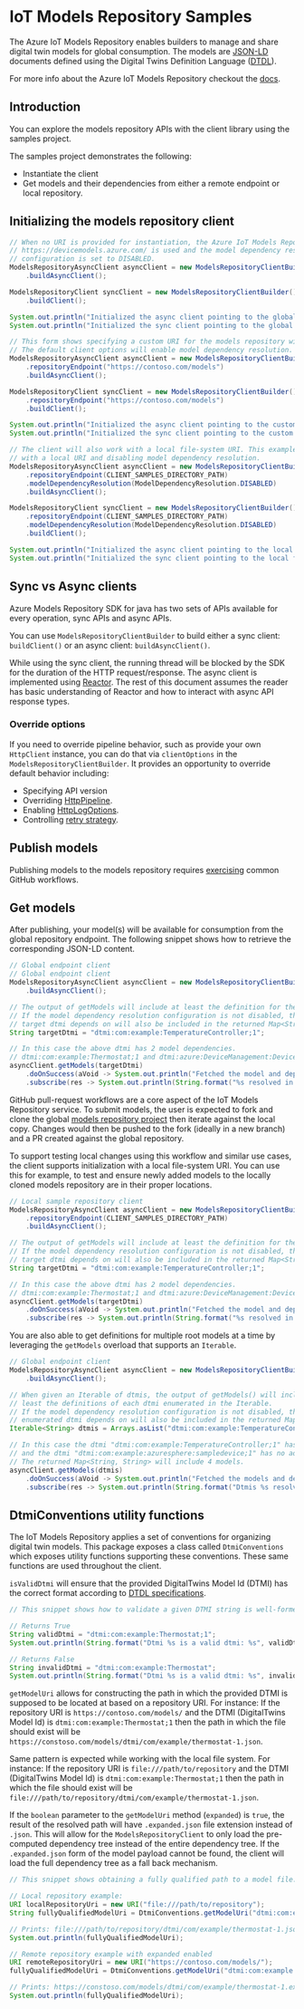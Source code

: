 # IoT Models Repository Samples

The Azure IoT Models Repository enables builders to manage and share digital twin models for global consumption. The models are [JSON-LD][json_ld_reference] documents defined using the Digital Twins Definition Language ([DTDL][dtdlv2_reference]).

For more info about the Azure IoT Models Repository checkout the [docs][modelsrepository_msdocs].

## Introduction

You can explore the models repository APIs with the client library using the samples project.

The samples project demonstrates the following:

- Instantiate the client
- Get models and their dependencies from either a remote endpoint or local repository.

## Initializing the models repository client

```java
// When no URI is provided for instantiation, the Azure IoT Models Repository global endpoint
// https://devicemodels.azure.com/ is used and the model dependency resolution
// configuration is set to DISABLED.
ModelsRepositoryAsyncClient asyncClient = new ModelsRepositoryClientBuilder()
    .buildAsyncClient();

ModelsRepositoryClient syncClient = new ModelsRepositoryClientBuilder()
    .buildClient();

System.out.println("Initialized the async client pointing to the global endpoint" + asyncClient.getRepositoryEndpoint());
System.out.println("Initialized the sync client pointing to the global endpoint" + syncClient.getRepositoryEndpoint());
```

```java 
// This form shows specifying a custom URI for the models repository with default client options.
// The default client options will enable model dependency resolution.
ModelsRepositoryAsyncClient asyncClient = new ModelsRepositoryClientBuilder()
    .repositoryEndpoint("https://contoso.com/models")
    .buildAsyncClient();

ModelsRepositoryClient syncClient = new ModelsRepositoryClientBuilder()
    .repositoryEndpoint("https://contoso.com/models")
    .buildClient();

System.out.println("Initialized the async client pointing to the custom endpoint" + asyncClient.getRepositoryEndpoint);
System.out.println("Initialized the sync client pointing to the custom endpoint" + syncClient.getRepositoryEndpoint);
```

```java
// The client will also work with a local file-system URI. This example shows initialization
// with a local URI and disabling model dependency resolution.
ModelsRepositoryAsyncClient asyncClient = new ModelsRepositoryClientBuilder()
    .repositoryEndpoint(CLIENT_SAMPLES_DIRECTORY_PATH)
    .modelDependencyResolution(ModelDependencyResolution.DISABLED)
    .buildAsyncClient();

ModelsRepositoryClient syncClient = new ModelsRepositoryClientBuilder()
    .repositoryEndpoint(CLIENT_SAMPLES_DIRECTORY_PATH)
    .modelDependencyResolution(ModelDependencyResolution.DISABLED)
    .buildClient();

System.out.println("Initialized the async client pointing to the local file-system: " + asyncClient.getRepositoryEndpoint);
System.out.println("Initialized the sync client pointing to the local file-system: " + syncClient.getRepositoryEndpoint);
```

## Sync vs Async clients

Azure Models Repository SDK for java has two sets of APIs available for every operation, sync APIs and async APIs.

You can use `ModelsRepositoryClientBuilder` to build either a sync client: `buildClient()` or an async client: `buildAsyncClient()`.

While using the sync client, the running thread will be blocked by the SDK for the duration of the HTTP request/response.
The async client is implemented using [Reactor](https://projectreactor.io/docs/core/release/reference/). The rest of this document assumes the reader has basic understanding of Reactor and how to interact with async API response types.

### Override options

If you need to override pipeline behavior, such as provide your own `HttpClient` instance, you can do that via `clientOptions` in the `ModelsRepositoryClientBuilder`.
It provides an opportunity to override default behavior including:

- Specifying API version
- Overriding [HttpPipeline](https://github.com/Azure/azure-sdk-for-java/blob/main/sdk/core/azure-core/src/main/java/com/azure/core/http/HttpPipeline.java).
- Enabling [HttpLogOptions](https://github.com/Azure/azure-sdk-for-java/blob/main/sdk/core/azure-core/src/main/java/com/azure/core/http/policy/HttpLogOptions.java).
- Controlling [retry strategy](https://github.com/Azure/azure-sdk-for-java/blob/main/sdk/core/azure-core/src/main/java/com/azure/core/http/policy/RetryPolicy.java).

## Publish models

Publishing models to the models repository requires [exercising][modelsrepository_publish_msdocs] common GitHub workflows.

## Get models

After publishing, your model(s) will be available for consumption from the global repository endpoint. The following snippet shows how to retrieve the corresponding JSON-LD content.

```java
// Global endpoint client
// Global endpoint client
ModelsRepositoryAsyncClient asyncClient = new ModelsRepositoryClientBuilder()
    .buildAsyncClient();

// The output of getModels will include at least the definition for the target dtmi.
// If the model dependency resolution configuration is not disabled, then models in which the
// target dtmi depends on will also be included in the returned Map<String, String>.
String targetDtmi = "dtmi:com:example:TemperatureController;1";

// In this case the above dtmi has 2 model dependencies.
// dtmi:com:example:Thermostat;1 and dtmi:azure:DeviceManagement:DeviceInformation;1
asyncClient.getModels(targetDtmi)
    .doOnSuccess(aVoid -> System.out.println("Fetched the model and dependencies for: " + targetDtmi))
    .subscribe(res -> System.out.println(String.format("%s resolved in %s interfaces.", targetDtmi, res.size())));
```

GitHub pull-request workflows are a core aspect of the IoT Models Repository service. To submit models, the user is expected to fork and clone the global [models repository project][modelsrepository_github_repo] then iterate against the local copy. Changes would then be pushed to the fork (ideally in a new branch) and a PR created against the global repository.

To support testing local changes using this workflow and similar use cases, the client supports initialization with a local file-system URI. You can use this for example, to test and ensure newly added models to the locally cloned models repository are in their proper locations.

```java
// Local sample repository client
ModelsRepositoryAsyncClient asyncClient = new ModelsRepositoryClientBuilder()
    .repositoryEndpoint(CLIENT_SAMPLES_DIRECTORY_PATH)
    .buildAsyncClient();

// The output of getModels will include at least the definition for the target dtmi.
// If the model dependency resolution configuration is not disabled, then models in which the
// target dtmi depends on will also be included in the returned Map<String, String>.
String targetDtmi = "dtmi:com:example:TemperatureController;1";

// In this case the above dtmi has 2 model dependencies.
// dtmi:com:example:Thermostat;1 and dtmi:azure:DeviceManagement:DeviceInformation;1
asyncClient.getModels(targetDtmi)
    .doOnSuccess(aVoid -> System.out.println("Fetched the model and dependencies for: " + targetDtmi))
    .subscribe(res -> System.out.println(String.format("%s resolved in %s interfaces.", targetDtmi, res.size())));
```

You are also able to get definitions for multiple root models at a time by leveraging
the `getModels` overload that supports an `Iterable`.

```java
// Global endpoint client
ModelsRepositoryAsyncClient asyncClient = new ModelsRepositoryClientBuilder()
    .buildAsyncClient();

// When given an Iterable of dtmis, the output of getModels() will include at
// least the definitions of each dtmi enumerated in the Iterable.
// If the model dependency resolution configuration is not disabled, then models in which each
// enumerated dtmi depends on will also be included in the returned Map<String, String>.
Iterable<String> dtmis = Arrays.asList("dtmi:com:example:TemperatureController;1", "dtmi:com:example:azuresphere:sampledevice;1");

// In this case the dtmi "dtmi:com:example:TemperatureController;1" has 2 model dependencies
// and the dtmi "dtmi:com:example:azuresphere:sampledevice;1" has no additional dependencies.
// The returned Map<String, String> will include 4 models.
asyncClient.getModels(dtmis)
    .doOnSuccess(aVoid -> System.out.println("Fetched the models and dependencies for: " + String.join(", ", dtmis)))
    .subscribe(res -> System.out.println(String.format("Dtmis %s resolved in %s interfaces.", String.join(", ", dtmis), res.size())));
```

## DtmiConventions utility functions

The IoT Models Repository applies a set of conventions for organizing digital twin models. This package exposes a class
called `DtmiConventions` which exposes utility functions supporting these conventions. These same functions are used throughout the client.

`isValidDtmi` will ensure that the provided DigitalTwins Model Id (DTMI) has the correct format according to [DTDL specifications][dtdlv2_reference].
```java
// This snippet shows how to validate a given DTMI string is well-formed.

// Returns True
String validDtmi = "dtmi:com:example:Thermostat;1";
System.out.println(String.format("Dtmi %s is a valid dtmi: %s", validDtmi, DtmiConventions.isValidDtmi(validDtmi)));

// Returns False
String invalidDtmi = "dtmi:com:example:Thermostat";
System.out.println(String.format("Dtmi %s is a valid dtmi: %s", invalidDtmi, DtmiConventions.isValidDtmi(invalidDtmi)));
```

`getModelUri` allows for constructing the path in which the provided DTMI is supposed to be located at based on a repository URI.
For instance: If the repository URI is `https://contoso.com/models/` and the DTMI (DigitalTwins Model Id) is `dtmi:com:example:Thermostat;1` then the path in which the file should exist will be `https://constoso.com/models/dtmi/com/example/thermostat-1.json`.

Same pattern is expected while working with the local file system.
For instance: If the repository URI is `file:///path/to/repository` and the DTMI (DigitalTwins Model Id) is `dtmi:com:example:Thermostat;1` then the path in which the file should exist will be `file:///path/to/repository/dtmi/com/example/thermostat-1.json`.

If the `boolean` parameter to the `getModelUri` method (`expanded`) is `true`, the result of the resolved path will have `.expanded.json` file extension instead of `.json`. This will allow for the `ModelsRepositoryClient` to only load the pre-computed dependency tree instead of the entire dependency tree. If the `.expanded.json` form of the model payload cannot be found, the client will load the full dependency tree as a fall back mechanism. 

```java
// This snippet shows obtaining a fully qualified path to a model file.

// Local repository example:
URI localRepositoryUri = new URI("file:///path/to/repository");
String fullyQualifiedModelUri = DtmiConventions.getModelUri("dtmi:com:example:Thermostat;1", localRepositoryUri, false).toString();

// Prints: file:///path/to/repository/dtmi/com/example/thermostat-1.json
System.out.println(fullyQualifiedModelUri);

// Remote repository example with expanded enabled
URI remoteRepositoryUri = new URI("https://contoso.com/models/");
fullyQualifiedModelUri = DtmiConventions.getModelUri("dtmi:com:example:Thermostat;1", remoteRepositoryUri, true).toString();

// Prints: https://constoso.com/models/dtmi/com/example/thermostat-1.expanded.json
System.out.println(fullyQualifiedModelUri);
```

<!-- LINKS -->
[modelsrepository_github_repo]: https://github.com/Azure/iot-plugandplay-models
[modelsrepository_sample_extension]: https://github.com/Azure/azure-sdk-for-net/blob/main/sdk/modelsrepository/Azure.IoT.ModelsRepository/samples/ModelsRepositoryClientSamples/ModelsRepositoryClientExtensions.cs
[modelsrepository_clientoptions]: https://github.com/Azure/azure-sdk-for-net/blob/main/sdk/modelsrepository/Azure.IoT.ModelsRepository/src/ModelsRepositoryClientOptions.cs
[modelsrepository_msdocs]: https://docs.microsoft.com/azure/iot-pnp/concepts-model-repository
[modelsrepository_publish_msdocs]: https://docs.microsoft.com/azure/iot-pnp/concepts-model-repository#publish-a-model
[modelsrepository_iot_endpoint]: https://devicemodels.azure.com/
[json_ld_reference]: https://json-ld.org
[dtdlv2_reference]: https://github.com/Azure/opendigitaltwins-dtdl/blob/master/DTDL/v2/dtdlv2.md
[azure_core_transport]: https://github.com/Azure/azure-sdk-for-net/blob/main/sdk/core/Azure.Core/samples/Pipeline.md
[azure_core_diagnostics]: https://github.com/Azure/azure-sdk-for-net/blob/main/sdk/core/Azure.Core/samples/Diagnostics.md
[azure_core_configuration]: https://github.com/Azure/azure-sdk-for-net/blob/main/sdk/core/Azure.Core/samples/Configuration.md
